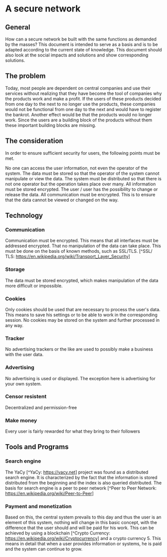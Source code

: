 
# A secure network
## General
How can a secure network be built with the same functions as demanded by the masses? This document is intended to serve as a basis and is to be adapted according to the current state of knowledge. This document should also look at the social impacts and solutions and show corresponding solutions.

## The problem
Today, most people are dependent on central companies and use their services without realizing that they have become the tool of companies why the products work and make a profit. If the users of these products decided from one day to the next to no longer use the products, these companies would not be functional from one day to the next and would have to register the bankrot. Another effect would be that the products would no longer work. Since the users are a building block of the products without them these important building blocks are missing.

## The consideration
In order to ensure sufficient security for users, the following points must be met.

No one can access the user information, not even the operator of the system.
The data must be stored so that the operator of the system cannot manipulate or view the data.
The system must be distributed so that there is not one operator but the operation takes place over many.
All information must be stored encrypted. The user / user has the possibility to change or release the data.
All communication must be encrypted. This is to ensure that the data cannot be viewed or changed on the way.
## Technology
### Communication
Communication must be encrypted. This means that all interfaces must be addressed encrypted. That no manipulation of the data can take place. This must be done on the basis of known methods, such as SSL/TLS. [^SSL/ TLS: https://en.wikipedia.org/wiki/Transport_Layer_Security]

### Storage
The data must be stored encrypted, which makes manipulation of the data more difficult or impossible.

### Cookies
Only cookies should be used that are necessary to process the user's data. This means to save his settings or to be able to work in the corresponding session. No cookies may be stored on the system and further processed in any way.

### Tracker
No advertising trackers or the like are used to possibly make a business with the user data.

### Advertising
No advertising is used or displayed. The exception here is advertising for your own system.

### Censor resistent ‎
Decentralized and permission-free

### Make money
Every user is fairly rewarded for what they bring to their followers

## Tools and Programs
### Search engine
The YaCy [^YaCy: https://yacy.net] project was found as a distributed search engine. It is characterized by the fact that the information is stored distributed from the beginning and the index is also queried distributed. The basis for search engine is a peer to peer network [^Peer to Peer Network: https://en.wikipedia.org/wiki/Peer-to-Peer]

### Payment and monetization
Based on this, the central system prevails to this day and thus the user is an element of this system, nothing will change in this basic concept, with the difference that the user should and will be paid for his work. This can be achieved by using a blockchain [^Crypto Currency: https://en.wikipedia.org/wiki/Cryptocurrency] and a crypto currency 5. This means in detail that when a user provides information or systems, he is paid and the system can continue to grow.
